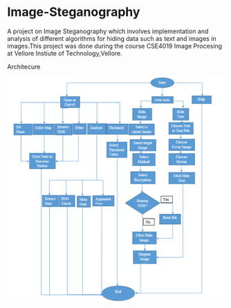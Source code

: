 # Image-Steganography
 
A project on Image Steganography which involves implementation and analysis of different algorithms for hiding data such as text and images in images.This project was done during the course CSE4019 Image Procesing at Vellore Instiute of Technology,Vellore.

Architecure

<img src="architecture.png">

